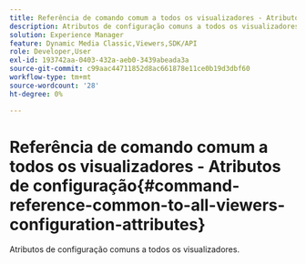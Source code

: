 ```yaml
---
title: Referência de comando comum a todos os visualizadores - Atributos de configuração
description: Atributos de configuração comuns a todos os visualizadores.
solution: Experience Manager
feature: Dynamic Media Classic,Viewers,SDK/API
role: Developer,User
exl-id: 193742aa-0403-432a-aeb0-3439abeada3a
source-git-commit: c99aac44711852d8ac661878e11ce0b19d3dbf60
workflow-type: tm+mt
source-wordcount: '28'
ht-degree: 0%

---
```


# Referência de comando comum a todos os visualizadores - Atributos de configuração{#command-reference-common-to-all-viewers-configuration-attributes}

Atributos de configuração comuns a todos os visualizadores.
